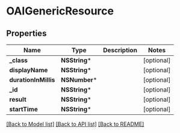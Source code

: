 # OAIGenericResource

## Properties
Name | Type | Description | Notes
------------ | ------------- | ------------- | -------------
**_class** | **NSString*** |  | [optional] 
**displayName** | **NSString*** |  | [optional] 
**durationInMillis** | **NSNumber*** |  | [optional] 
**_id** | **NSString*** |  | [optional] 
**result** | **NSString*** |  | [optional] 
**startTime** | **NSString*** |  | [optional] 

[[Back to Model list]](../README.md#documentation-for-models) [[Back to API list]](../README.md#documentation-for-api-endpoints) [[Back to README]](../README.md)


